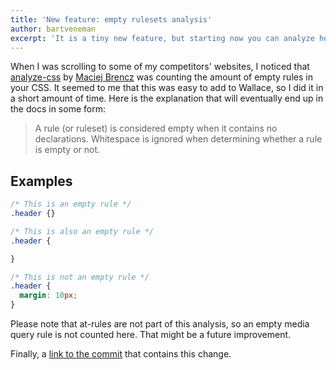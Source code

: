 ```yaml
---
title: 'New feature: empty rulesets analysis'
author: bartveneman
excerpt: 'It is a tiny new feature, but starting now you can analyze how many empty rulesets your CSS contains.'
---
```


When I was scrolling to some of my competitors' websites, I noticed that [analyze-css](https://www.npmjs.com/package/analyze-css) by [Maciej Brencz](https://github.com/macbre) was counting the amount of empty rules in your CSS. It seemed to me that this was easy to add to Wallace, so I did it in a short amount of time. Here is the explanation that will eventually end up in the docs in some form:

> A rule (or ruleset) is considered empty when it contains no declarations. Whitespace is ignored when determining whether a rule is empty or not.

## Examples

```css
/* This is an empty rule */
.header {}

/* This is also an empty rule */
.header {

}

/* This is not an empty rule */
.header {
  margin: 10px;
}
```

Please note that at-rules are not part of this analysis, so an empty media query rule is not counted here. That might be a future improvement.

Finally, a [link to the commit](https://github.com/projectwallace/css-analyzer/commit/effc01cc4777d1d0e0a91bd0125e1b0013c618af) that contains this change.